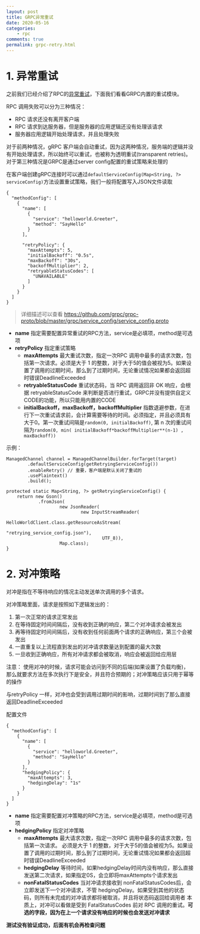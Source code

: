 ```yaml
---
layout: post
title: GRPC异常重试
date: 2020-05-16
categories:
    - rpc
comments: true
permalink: grpc-retry.html
---
```


# 1. 异常重试
之前我们已经介绍了RPC的[异常重试](https://edgar615.github.io/rpc-retry.html)，下面我们看看GRPC内置的重试模块。

RPC 调用失败可以分为三种情况：

- RPC 请求还没有离开客户端
- RPC 请求到达服务器，但是服务器的应用逻辑还没有处理该请求
- 服务器应用逻辑开始处理请求，并且处理失败

对于前两种情况，gRPC 客户端会自动重试，因为这两种情况，服务端的逻辑并没有开始处理请求，所以始终可以重试，也被称为透明重试(transparent retries)。
对于第三种情况是GRPC是通过server config配置的重试策略来处理的

在客户端创建gRPC连接时可以通过`defaultServiceConfig(Map<String, ?> serviceConfig)`方法设置重试策略，我们一般将配置写入JSON文件读取

```
{
  "methodConfig": [
    {
      "name": [
        {
          "service": "helloworld.Greeter",
          "method": "SayHello"
        }
      ],

      "retryPolicy": {
        "maxAttempts": 5,
        "initialBackoff": "0.5s",
        "maxBackoff": "30s",
        "backoffMultiplier": 2,
        "retryableStatusCodes": [
          "UNAVAILABLE"
        ]
      }
    }
  ]
}
```
> 详细描述可以查看 https://github.com/grpc/grpc-proto/blob/master/grpc/service_config/service_config.proto


- **name** 指定需要配置异常重试的RPC方法，service是必填项，method是可选项
- **retryPolicy** 指定重试策略
    - **maxAttempts** 最大重试次数，指定一次RPC 调用中最多的请求次数，包括第一次请求。必须是大于 1 的整数，对于大于5的值会被视为5。如果设置了调用的过期时间，那么到了过期时间，无论重试情况如果都会返回超时错误DeadlineExceeded
    - **retryableStatusCode** 重试状态码，当 RPC 调用返回非 OK 响应，会根据 retryableStatusCode 来判断是否进行重试，GRPC并没有提供自定义CODE的功能，所以只能用内置的CODE
    - **initialBackoff，maxBackoff，backoffMultiplier** 指数退避参数，在进行下一次重试请求前，会计算需要等待的时间。必须指定，并且必须具有大于0。第一次重试间隔是`random(0, initialBackoff)`, 第 n 次的重试间隔为`random(0, min( initialBackoff*backoffMultiplier**(n-1) , maxBackoff))`
    
示例：

```
ManagedChannel channel = ManagedChannelBuilder.forTarget(target)
        .defaultServiceConfig(getRetryingServiceConfig())
        .enableRetry() // 重要，客户端是默认关闭了重试的
        .usePlaintext()
        .build();
        
protected static Map<String, ?> getRetryingServiceConfig() {
    return new Gson()
            .fromJson(
                    new JsonReader(
                            new InputStreamReader(
                                    HelloWorldClient.class.getResourceAsStream(
                                            "retrying_service_config.json"),
                                    UTF_8)),
                    Map.class);
}
```

# 2. 对冲策略
对冲是指在不等待响应的情况主动发送单次调用的多个请求。

对冲策略里面，请求是按照如下逻辑发出的：

1. 第一次正常的请求正常发出
2. 在等待固定时间间隔后，没有收到正确的响应，第二个对冲请求会被发出
3. 再等待固定时间间隔后，没有收到任何前面两个请求的正确响应，第三个会被发出
4. 一直重复以上流程直到发出的对冲请求数量达到配置的最大次数
5. 一旦收到正确响应，所有对冲请求都会被取消，响应会被返回给应用层

注意： 使用对冲的时候，请求可能会访问到不同的后端(如果设置了负载均衡)，那么就要求方法在多次执行下是安全，并且符合预期的；对冲策略应该只用于幂等的操作

与retryPolicy 一样，对冲也会受到调用过期时间的影响，过期时间到了那么直接返回DeadlineExceeded

配置文件

```
{
  "methodConfig": [
    {
      "name": [
        {
          "service": "helloworld.Greeter",
          "method": "SayHello"
        }
      ],
      "hedgingPolicy": {
        "maxAttempts": 3,
        "hedgingDelay": "1s"
      }
    }
  ]
}
```

- **name** 指定需要配置对冲策略的RPC方法，service是必填项，method是可选项
- **hedgingPolicy** 指定对冲策略
    - **maxAttempts** 最大请求次数，指定一次RPC 调用中最多的请求次数，包括第一次请求。 必须是大于 1 的整数，对于大于5的值会被视为5。如果设置了调用的过期时间，那么到了过期时间，无论重试情况如果都会返回超时错误DeadlineExceeded
    - **hedgingDelay** 等待时间，如果hedgingDelay时间内没有响应，那么直接发送第二次请求，如果指定0S，会立即将maxAttempts个请求发出
    - **nonFatalStatusCodes** 当对冲请求接收到 nonFatalStatusCodes后，会立即发送下一个对冲请求，不管 hedgingDelay。如果受到其他的状态码，则所有未完成的对冲请求都将被取消，并且将状态码返回给调用者
本质上，对冲可以看做是受到 FatalStatusCodes 前对 RPC 调用的重试。**可选的字段，因为在上一个请求没有响应的时候也会发送对冲请求**

**测试没有验证成功，后面有机会再检查问题**
   
